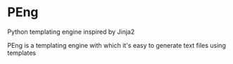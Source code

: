 # PEng
Python templating engine inspired by Jinja2

PEng is a templating engine with which it's easy to generate text files using templates
